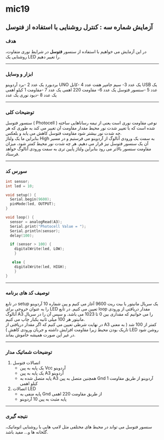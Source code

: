 # mic19
## آزمایش شماره سه : کنترل روشنایی با استفاده از فتوسل 

### هدف

در این آزمایش می خواهیم با استفاده از سنسور <strong>فتوسل</strong> در شرایط نوری متفاوت، روشنایی یک LED را تغییر دهیم.

---

### ابزار و وسایل
بردبورد	یک عدد
2	-برد آردوینو UNO	یک عدد
3-	سیم جامپر	هفت عدد
4	-کابل USB	یک عدد
5	-سنسور فتوسل	یک عدد
6-	مقاومت 220 اهمی	یک عدد
7	-مقاومت 1 کیلو اهمی	یک عدد
8	-دیود نوری	یک عدد

---

### توضیحات کلی 

سنسور فتوسل ( Photocell ) نوعی مقاومت نوری است یعنی از نیمه رساناهایی ساخته شده است که با تغییر شدت نور محیط مقدار مقاومت آن تغییر می کند به طوری که هر چه شدت نور بیشتر شود مقاومت فتوسل کاهش می یابد و بلعکس.  
بنابراین ما یک ولتاژ High به سمت یک ورودی آنالوگ از آردوینو می فرستیم و در مسیر آن یک سنسور فتوسل نیز قرار می دهیم. هر چه شدت نور محیط کمتر شود، میزان مقاومت سنسور بالاتر می رود بنابراین ولتاژ پایین تری به سمت ورودی آنالوگ خواهد فرستاد.

---

### سورس کد 
```cpp
int sensor;
int led = 10;

void setup() {
  Serial.begin(9600);
  pinMode(led, OUTPUT);
}

void loop() {
  sensor = analogRead(A3);
  Serial.print("Photocell Value = ");
  Serial.println(sensor);
  delay(100);

  if (sensor > 100) {
    digitalWrite(led, LOW);
    }

   else {
    digitalWrite(led, HIGH);
    }
}
```

---

### توصیف کد های برنامه

در تابع setup یک سریال مانیتور با بیت ریت 9600 آغاز می کنیم و پین شماره 10 آردوینو را به عنوان خروجی برای LED تعیین می کنیم. در تابع loop مقدار دریافتی از ورودی آنالوگ A3 را می خوانیم که مقداری بین 0 تا 1023 می باشد. و سپس آن را در سریال مانیتور هر 100 میلی ثانیه یکبار چاپ می کنیم.  
در نهایت شرطی تعیین می کنیم که اگر مقدار دریافتی از A3 کمتر از 100 شد ( به معنی تاریک بودن محیط زیرا مقاومت افزایش داشته و جریان ورودی کاهش ) LED روشن شود در غیر این صورت همیشه خاموش بماند.

---
### توضیحات شماتیک مدار 

<ol>
<li>
اتصالات فتوسل
<ul>
<li>یک پایه به پین Vcc آردوینو</li>
<li>یک پایه به پین A3 آردوینو</li>
<li>پایه متصل شده به A3 همچنین متصل به پین Gnd آردوینو از طریق مقاومت 1 کیلو اهمی</li>
</ul>
</li>
<li>
اتصالات LED
<ul>
<li>پایه منفی به Gnd از طریق مقاومت 220 اهمی</li>
<li>پایه مثبت به پین 10 آردوینو</li>
</ul>
</li>
</ol>

---

### نتیجه گیری 

سنسور فتوسل می تواند در محیط های مختلفی مثل لامپ هایی با روشنایی اتوماتیک، گلخانه ها و... مفید باشد.
